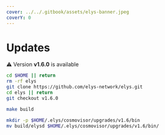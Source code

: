 ```yaml
---
cover: ../../.gitbook/assets/elys-banner.jpeg
coverY: 0
---
```


# Updates

⚠️ Version **v1.6.0** is available

```bash
cd $HOME || return
rm -rf elys
git clone https://github.com/elys-network/elys.git
cd elys || return
git checkout v1.6.0

make build

mkdir -p $HOME/.elys/cosmovisor/upgrades/v1.6/bin
mv build/elysd $HOME/.elys/cosmovisor/upgrades/v1.6/bin/
```
